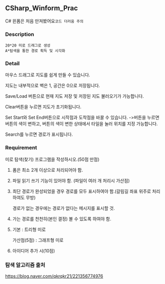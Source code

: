 ## CSharp_Winform_Prac

C# 윈폼은 처음 만져봤어요```코드 더러움 주의```

### Description
```
20*20 미로 드래그로 생성
A*탐색을 통한 경로 획득 및 시각화
```

### Detail
마우스 드래그로 지도를 쉽게 만들 수 있습니다.

지도는 내부적으로 벽은 1, 공간은 0으로 저장됩니다.

Save/Load 버튼으로 현재 지도 저장 및 저장된 지도 불러오기가 가능합니다.

Clear버튼을 누르면 지도가 초기화됩니다.

Set Start와 Set End버튼으로 시작점과 도착점을 바꿀 수 있습니다.
	->버튼을 누르면 버튼의 색이 변하고, 버튼의 색이 변한 상태에서 타일을 눌러 위치를 지정 가능합니다.
  
Search를 누르면 경로가 표시됩니다.


### Requirement

미로 탐색(찾기) 프로그램을 작성하시오.(50점 만점)

 

1) 폼은 최소 2개 이상으로 처리되어야 함.

2) 파일 읽기 쓰기 기능이 있어야 함. (파일이 여러 개 처리시 가산점)

3) 최단 경로가 완성되었을 경우 경로를 모두 표시하여야 함.(갈림길 좌표 위주로 처리하여도 무방)

    경로가 없는 경우에는 경로가 없다는 메시지를 표시할 것.

4) 가는 경로를 천천히(본인 결정) 볼 수 있도록 하여야 함.

5) 기본           : 트리형 미로

    가산점(5점) : 그래프형 미로

6) 아이디어 추가 시(10점)


### 탐색 알고리즘 출처
https://blog.naver.com/qkrqkr21/221356774976
